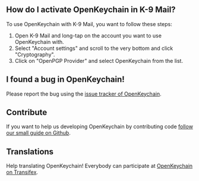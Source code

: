 
## How do I activate OpenKeychain in K-9 Mail?
To use OpenKeychain with K-9 Mail, you want to follow these steps:
  1. Open K-9 Mail and long-tap on the account you want to use OpenKeychain with.
  2. Select "Account settings" and scroll to the very bottom and click "Cryptography".
  3. Click on "OpenPGP Provider" and select OpenKeychain from the list.

## I found a bug in OpenKeychain!
Please report the bug using the [issue tracker of OpenKeychain](https://github.com/openpgp-keychain/openpgp-keychain/issues).

## Contribute
If you want to help us developing OpenKeychain by contributing code [follow our small guide on Github](https://github.com/openpgp-keychain/openpgp-keychain#contribute-code).

## Translations
Help translating OpenKeychain! Everybody can participate at [OpenKeychain on Transifex](https://www.transifex.com/projects/p/openpgp-keychain/).

